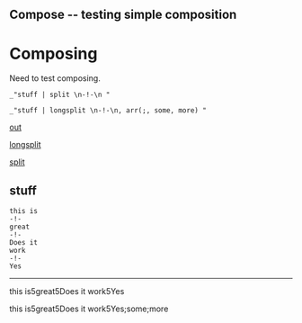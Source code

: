 Compose -- testing simple composition
---
# Composing

Need to test composing.

    _"stuff | split \n-!-\n "

    _"stuff | longsplit \n-!-\n, arr(;, some, more) "

[out](# "save: ")

[longsplit](# "compose: split $0 | join @1")

[split](# "compose: .split $0 | augment arr | .trim | .join 5 ")


## stuff

    this is
    -!-
    great
    -!-
    Does it 
    work
    -!-
    Yes
---
this is5great5Does it 
work5Yes

this is5great5Does it 
work5Yes;some;more
